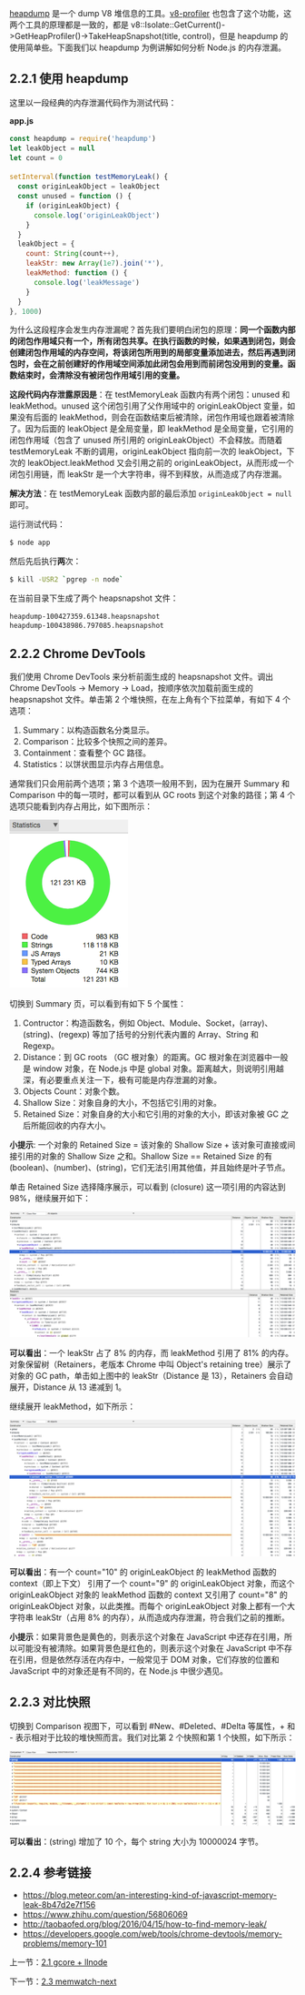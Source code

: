 [heapdump](https://github.com/bnoordhuis/node-heapdump) 是一个 dump V8 堆信息的工具。[v8-profiler](https://github.com/node-inspector/v8-profiler) 也包含了这个功能，这两个工具的原理都是一致的，都是 v8::Isolate::GetCurrent()->GetHeapProfiler()->TakeHeapSnapshot(title, control)，但是 heapdump 的使用简单些。下面我们以 heapdump 为例讲解如何分析 Node.js 的内存泄漏。

## 2.2.1 使用 heapdump

这里以一段经典的内存泄漏代码作为测试代码：

**app.js**

```js
const heapdump = require('heapdump')
let leakObject = null
let count = 0

setInterval(function testMemoryLeak() {
  const originLeakObject = leakObject
  const unused = function () {
    if (originLeakObject) {
      console.log('originLeakObject')
    }
  }
  leakObject = {
    count: String(count++),
    leakStr: new Array(1e7).join('*'),
    leakMethod: function () {
      console.log('leakMessage')
    }
  }
}, 1000)
```

为什么这段程序会发生内存泄漏呢？首先我们要明白闭包的原理：**同一个函数内部的闭包作用域只有一个，所有闭包共享。在执行函数的时候，如果遇到闭包，则会创建闭包作用域的内存空间，将该闭包所用到的局部变量添加进去，然后再遇到闭包时，会在之前创建好的作用域空间添加此闭包会用到而前闭包没用到的变量。函数结束时，会清除没有被闭包作用域引用的变量。**

**这段代码内存泄露原因是**：在 testMemoryLeak 函数内有两个闭包：unused 和 leakMethod。unused 这个闭包引用了父作用域中的 originLeakObject 变量，如果没有后面的 leakMethod，则会在函数结束后被清除，闭包作用域也跟着被清除了。因为后面的 leakObject 是全局变量，即 leakMethod 是全局变量，它引用的闭包作用域（包含了 unused 所引用的 originLeakObject）不会释放。而随着 testMemoryLeak 不断的调用，originLeakObject 指向前一次的 leakObject，下次的 leakObject.leakMethod 又会引用之前的 originLeakObject，从而形成一个闭包引用链，而 leakStr 是一个大字符串，得不到释放，从而造成了内存泄漏。

**解决方法**：在 testMemoryLeak 函数内部的最后添加 `originLeakObject = null` 即可。

运行测试代码：

```sh
$ node app
```

然后先后执行**两**次：

```sh
$ kill -USR2 `pgrep -n node`
```

在当前目录下生成了两个 heapsnapshot 文件：

```
heapdump-100427359.61348.heapsnapshot
heapdump-100438986.797085.heapsnapshot
```

## 2.2.2 Chrome DevTools

我们使用 Chrome DevTools 来分析前面生成的 heapsnapshot 文件。调出 Chrome DevTools -> Memory -> Load，按顺序依次加载前面生成的 heapsnapshot 文件。单击第 2 个堆快照，在左上角有个下拉菜单，有如下 4 个选项：

1. Summary：以构造函数名分类显示。
2. Comparison：比较多个快照之间的差异。
3. Containment：查看整个 GC 路径。
4. Statistics：以饼状图显示内存占用信息。

通常我们只会用前两个选项；第 3 个选项一般用不到，因为在展开 Summary 和 Comparison 中的每一项时，都可以看到从 GC roots 到这个对象的路径；第 4 个选项只能看到内存占用比，如下图所示：

![](./assets/2.2.1.png)

切换到 Summary 页，可以看到有如下 5 个属性：

1. Contructor：构造函数名，例如 Object、Module、Socket，(array)、(string)、(regexp) 等加了括号的分别代表内置的 Array、String 和 Regexp。
2. Distance：到 GC roots （GC 根对象）的距离。GC 根对象在浏览器中一般是 window 对象，在 Node.js 中是 global 对象。距离越大，则说明引用越深，有必要重点关注一下，极有可能是内存泄漏的对象。
3. Objects Count：对象个数。
4. Shallow Size：对象自身的大小，不包括它引用的对象。
5. Retained Size：对象自身的大小和它引用的对象的大小，即该对象被 GC 之后所能回收的内存大小。

**小提示**: 一个对象的 Retained Size = 该对象的 Shallow Size + 该对象可直接或间接引用的对象的 Shallow Size 之和。Shallow Size == Retained Size 的有 (boolean)、(number)、(string)，它们无法引用其他值，并且始终是叶子节点。

单击 Retained Size 选择降序展示，可以看到 (closure) 这一项引用的内容达到 98%，继续展开如下：

![](./assets/2.2.2.png)

**可以看出**：一个 leakStr 占了 8% 的内存，而 leakMethod 引用了 81% 的内存。对象保留树（Retainers，老版本 Chrome 中叫 Object's retaining tree）展示了对象的 GC path，单击如上图中的 leakStr（Distance 是 13），Retainers 会自动展开，Distance 从 13 递减到 1。

继续展开 leakMethod，如下所示：

![](./assets/2.2.3.png)

**可以看出**：有一个 count="10" 的 originLeakObject 的 leakMethod 函数的 context（即上下文） 引用了一个 count="9" 的 originLeakObject 对象，而这个 originLeakObject 对象的 leakMethod 函数的 context 又引用了 count="8" 的 originLeakObject 对象，以此类推。而每个 originLeakObject 对象上都有一个大字符串 leakStr（占用 8% 的内存），从而造成内存泄漏，符合我们之前的推断。

**小提示**：如果背景色是黄色的，则表示这个对象在 JavaScript 中还存在引用，所以可能没有被清除。如果背景色是红色的，则表示这个对象在 JavaScript 中不存在引用，但是依然存活在内存中，一般常见于 DOM 对象，它们存放的位置和 JavaScript 中的对象还是有不同的，在 Node.js 中很少遇见。

## 2.2.3 对比快照

切换到 Comparison 视图下，可以看到 #New、#Deleted、#Delta 等属性，+ 和 - 表示相对于比较的堆快照而言。我们对比第 2 个快照和第 1 个快照，如下所示：

![](./assets/2.2.4.png)

**可以看出**：(string) 增加了 10 个，每个 string 大小为 10000024 字节。

## 2.2.4 参考链接

- https://blog.meteor.com/an-interesting-kind-of-javascript-memory-leak-8b47d2e7f156
- https://www.zhihu.com/question/56806069
- http://taobaofed.org/blog/2016/04/15/how-to-find-memory-leak/
- https://developers.google.com/web/tools/chrome-devtools/memory-problems/memory-101

上一节：[2.1 gcore + llnode](https://github.com/nswbmw/node-in-debugging/blob/master/2.1%20gcore%20%2B%20llnode.md)

下一节：[2.3 memwatch-next](https://github.com/nswbmw/node-in-debugging/blob/master/2.3%20memwatch-next.md)
